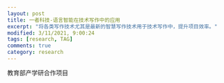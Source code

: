 ```yaml
---
layout: post
title: 一者科技-语言智能在技术写作中的应用
excerpt: "将各类写作技术尤其是最新的智慧写作技术用于技术写作中，提升项目效率。"
modified: 3/11/2021, 9:00:24
tags: [research, TAG]
comments: true
category: research
---
```


教育部产学研合作项目
